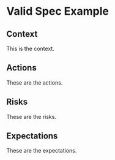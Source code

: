 # Valid Spec Example

## Context
This is the context.

## Actions
These are the actions.

## Risks
These are the risks.

## Expectations
These are the expectations.
